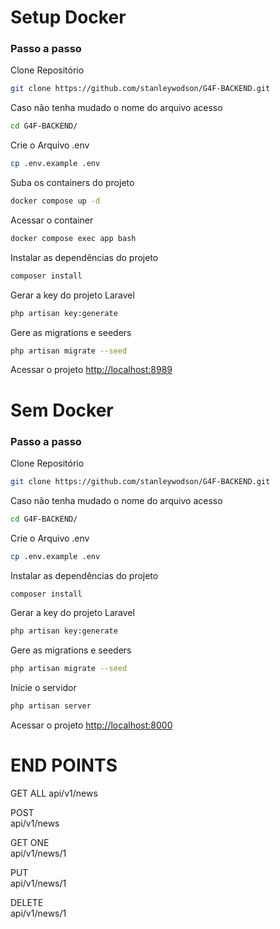 
# Setup Docker

### Passo a passo
Clone Repositório
```sh
git clone https://github.com/stanleywodson/G4F-BACKEND.git
```

Caso não tenha mudado o nome do arquivo acesso
```sh
cd G4F-BACKEND/
```

Crie o Arquivo .env
```sh
cp .env.example .env
```

Suba os containers do projeto
```sh
docker compose up -d
```

Acessar o container
```sh
docker compose exec app bash
```


Instalar as dependências do projeto
```sh
composer install
```

Gerar a key do projeto Laravel
```sh
php artisan key:generate
```

Gere as migrations e seeders
```sh
php artisan migrate --seed
```

Acessar o projeto
[http://localhost:8989](http://localhost:8989)

# Sem Docker

### Passo a passo
Clone Repositório
```sh
git clone https://github.com/stanleywodson/G4F-BACKEND.git
```

Caso não tenha mudado o nome do arquivo acesso
```sh
cd G4F-BACKEND/
```

Crie o Arquivo .env
```sh
cp .env.example .env
```

Instalar as dependências do projeto
```sh
composer install
```

Gerar a key do projeto Laravel
```sh
php artisan key:generate
```

Gere as migrations e seeders
```sh
php artisan migrate --seed
```

Inicie o servidor
```sh
php artisan server
```
Acessar o projeto
[http://localhost:8000](http://localhost:8000)

# END POINTS

GET ALL 
 api/v1/news

POST   
 api/v1/news

GET ONE      
  api/v1/news/1

PUT      
 api/v1/news/1

DELETE  
 api/v1/news/1

